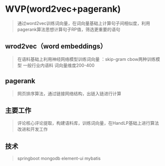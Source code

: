 # WVP(word2vec+pagerank)
> 通过word2vec训练词向量，在词向量基础上计算句子间相似度，利用pagerank算法思想计算句子RP值，筛选更重要的语句

## wrod2vec（word embeddings）
>  在语料基础上利用神经网络模型训练词向量 ：skip-gram  cbow两种训练模型  一般行业内语料 词向量维度200-400

## pagerank
>  网页排序算法，通过链接网络结构，出链入链进行计算

##  主要工作
>  评论核心评论提取，构建语料库，训练词向量，在HandLP基础上进行算法改进和开发工作   
##  技术
> springboot mongodb element-ui  mybatis
